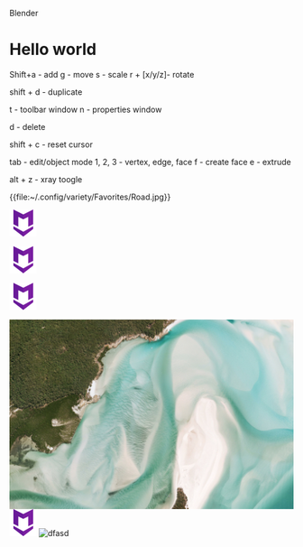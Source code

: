 Blender

# Hello world

Shift+a - add
g - move
s - scale
r + [x/y/z]- rotate

shift + d - duplicate

t - toolbar window
n - properties window

d - delete

shift + c - reset cursor

tab - edit/object mode
1, 2, 3 - vertex, edge, face
f - create face
e - extrude

alt + z - xray toogle

{{file:~/.config/variety/Favorites/Road.jpg}}

![alt text](./test.png "Logo Title Text 1")

![Some Text](./test.png)

![Some Text](./test.png)

<img src="sea.jpg"
     alt="Markdown Monster icon"
     style="float: left; margin-right: 10px;" />
 
 
![alt text](https://github.com/adam-p/markdown-here/raw/master/src/common/images/icon48.png "Logo Title Text 1")
![dfasd](https://upload.wikimedia.org/wikipedia/commons/5/56/Tiger.50.jpg)
